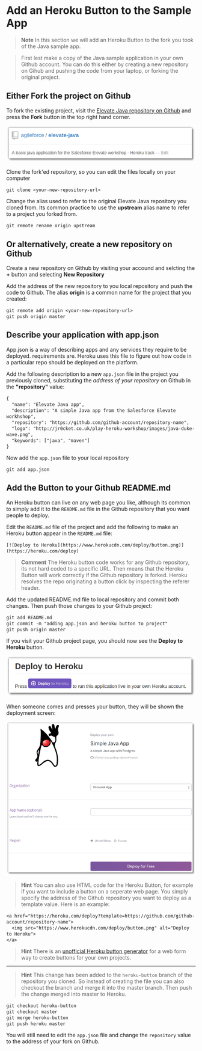 # Add an Heroku Button to the Sample App

> **Note**  In this section we will add an Heroku Button to the fork you took of the Java sample app. 

>   First lest make a copy of the Java sample application in your own Github account.  You can do this either by creating a new repository on Gihub and pushing the code from your laptop, or forking the original project.

## Either Fork the project on Github 

  To fork the existing project, visit the [Elevate Java repository on Github](https://github.com/agileforce/elevate-java) and press the **Fork** button in the top right hand corner.

![Heroku elevate java - Github page](../images/github-elevate-java-page.png)

  Clone the fork'ed repository, so you can edit the files locally on your computer
  
    git clone <your-new-repository-url>

  Change the alias used to refer to the original Elevate Java repository you cloned from.  Its common practice to use the **upstream** alias name to refer to a project you forked from.
  
    git remote rename origin upstream


## Or alternatively, create a new repository on Github 

  Create a new repository on Github by visiting your accound and selcting the **+** button and selecting **New Repository**  
  
  Add the address of the new repository to you local repository and push the code to Github.  The alias **origin** is a common name for the project that you created:

    git remote add origin <your-new-repository-url>
    git push origin master  


## Describe your application with app.json      

  App.json is a way of describing apps and any services they require to be deployed. requirements are. Heroku uses this file to figure out how code in a particular repo should be deployed on the platform. 
  
  Add the following description to a new `app.json` file in the project you previously cloned, substituting the _address of your repository_ on Github in the **"repository"** value:
  
    {
      "name": "Elevate Java app",
      "description": "A simple Java app from the Salesforce Elevate workhshop",
      "repository": "https://github.com/github-account/repository-name",
      "logo": "http://jr0cket.co.uk/play-heroku-workshop/images/java-duke-wave.png",
      "keywords": ["java", "maven"]
    }

 
  Now add the `app.json` file to your local repository 
  
    git add app.json


## Add the Button to your Github README.md 

  An Heroku button can live on any web page you like, although its common to simply add it to the `README.md` file in the Github repository that you want people to deploy.

  Edit the `README.md` file of the project and add the following to make an Heroku button appear in the `README.md` file:

```
[![Deploy to Heroku](https://www.herokucdn.com/deploy/button.png)](https://heroku.com/deploy)
```

> **Comment** The Heroku button code works for any Github repository, its not hard coded to a specific URL. Then means that the Heroku Button will work correctly if the Github repository is forked.  Heroku resolves the repo originating a button click by inspecting the referer header. 


  Add the updated README.md file to local repository and commit both changes.  Then push those changes to your Github project:

    git add README.md
    git commit -m "adding app.json and heroku button to project"
    git push origin master

  If you visit your Github project page, you should now see the **Deploy to Heroku** button.
  
![Heroku button in Github project](../images/heroku-button-app-sample-java-button-added.png)

  When someone comes and presses your button, they will be shown the deployment screen:
  
![Heroku Button - deploy page](../images/heroku-button-app-simple-java-logo.png)


> **Hint**  You can also use HTML code for the Heroku Button, for example if you want to include a button on a seperate web page.  You simply specify the address of the Github repository you want to deploy as a template value.  Here is an example:

```
<a href="https://heroku.com/deploy?template=https://github.com/github-account/repository-name">
  <img src="https://www.herokucdn.com/deploy/button.png" alt="Deploy to Heroku">
</a>
```

> **Hint**  There is an [unofficial Heroku button generator](https://www.expeditedssl.com/heroku-button-maker) for a web form way to create buttons for your own projects.

--- 

> **Hint** This change has been added to the `heroku-button` branch of the repository you cloned.  So instead of creating the file you can also checkout the branch and merge it into the master branch.  Then push the change merged into master to Heroku.

    git checkout heroku-button
    git checkout master
    git merge heroku-button
    git push heroku master

You will still need to edit the `app.json` file and change the `repository` value to the address of your fork on Github.
